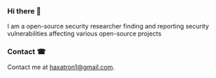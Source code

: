 ### Hi there 👋

I am a open-source security researcher finding and reporting security vulnerabilities affecting various open-source projects

### Contact ☎

Contact me at haxatron1@gmail.com.
